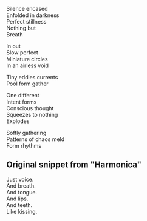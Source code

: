 <!--
title: Breath
date: 12 December 2004
slug: breath
tags: poetry
-->

Silence encased  
Enfolded in darkness  
Perfect stillness  
Nothing but  
Breath  

In out  
Slow perfect  
Miniature circles  
In an airless void  

Tiny eddies currents  
Pool form gather  

One different  
Intent forms  
Conscious thought  
Squeezes to nothing  
Explodes  

Softly gathering  
Patterns of chaos meld  
Form rhythms  

## Original snippet from "Harmonica" ##

Just voice.  
And breath.  
And tongue.  
And lips.  
And teeth.  
Like kissing.  
